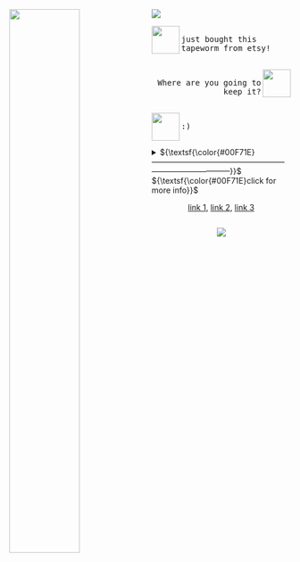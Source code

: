 <img src="https://files.catbox.moe/okf29a.gif" width="50%" align="left">
<!-- make sure gif you're using has the right dimensions. make sure to leave transparent space to the right. -->

<img src="https://readme-typing-svg.herokuapp.com?font=Fira+Code&pause=1000&color=00F71E&repeat=false&width=235&lines=SMS+%E2%80%A2+FUTABA+SAKURA">
<!-- if u plan on replacing this, go to https://readme-typing-svg.herokuapp.com/demo/ - but make sure you set the width at 235! -->


<!-- dialog 1 , make sure ur icon pngs are 50x50 -->
<p align="left"> <img src="https://file.garden/ZlwiKgzAvyz0wLRz/aaaa/taba" width="50" height="50" align="left"> <kbd><br>just bought this tapeworm from etsy!<br>&nbsp;  </kbd> </p>

<!-- dialog 2 -->
<p align="right"> <img src="https://file.garden/ZlwiKgzAvyz0wLRz/aaaa/yusuke.png" width="50" height="50" align="right"> <kbd align="right"><br>Where are you going to keep it?<br>&nbsp;  </kbd></p>

<!-- dialog 3 -->
<p align="left"> <img src="https://file.garden/ZlwiKgzAvyz0wLRz/aaaa/taba" width="50" height="50" align="left"> <kbd><br> :) <br>&nbsp;  </kbd> </p>

<details>
  <!-- replace the #00F71E with any other hex color-->
 <summary> ${\textsf{\color{#00F71E}———————————————————————————}}$ 
 <br> ${\textsf{\color{#00F71E}click for more info}}$ 
 <br>

 <!-- replace hashtag with actual links-->  
 <p align="center"> 
 <a href="#">link 1</a>, 
 <a href="#">link 2</a>, 
 <a href="#">link 3</a> 
 </p>

</summary>

 <!-- add extra information here --> 
<li>test</li>
<li>test</li>
<li>test</li>
</details>

<p align="center"><img src="https://komarev.com/ghpvc/?username=usernamehere&color=008C0D&style=for-the-badge&label=HACKED:"></p>
